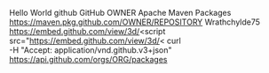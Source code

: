 Hello World
<distributionManagement>
   <repository>
     <id>github</id>
     <name>GitHub OWNER Apache Maven Packages</name>
     <url>https://maven.pkg.github.com/OWNER/REPOSITORY</url>
   </repository>Wrathchylde75
</distributionManagement>
https://embed.github.com/view/3d/<script src="https://embed.github.com/view/3d/<
curl \
  -H "Accept: application/vnd.github.v3+json" \
  https://api.github.com/orgs/ORG/packages
